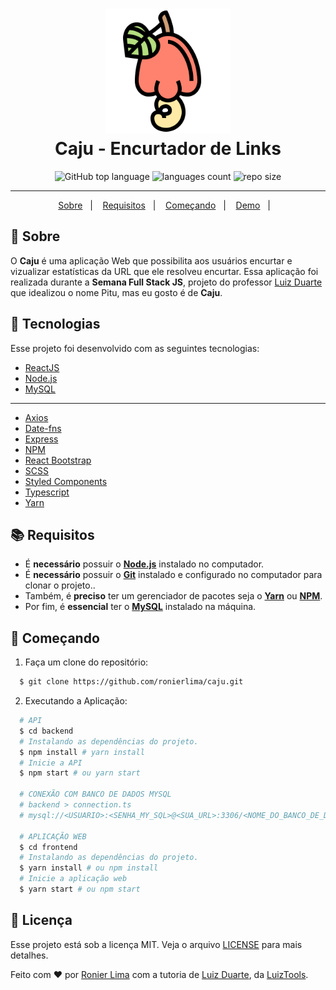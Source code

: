 <h1 align="center">
    <img alt="Caju" src=".docs/caju.svg" height="200px" />
    <br>Caju - Encurtador de Links<br/>
</h1>

<p align="center">

<img alt="GitHub top language" src="https://img.shields.io/github/languages/top/ronierlima/caju?color=FF826E&labelColor=lightgrey">
 <img alt="languages count" src="https://img.shields.io/github/languages/count/ronierlima/caju?color=FF826E&labelColor=lightgrey"/>
 <img alt="repo size" src="https://img.shields.io/github/repo-size/ronierlima/caju?color=FF826E&labelColor=lightgrey"/>
</p>

---

<p align="center">
  <a href="#page_with_curl-sobre">Sobre</a>&nbsp;&nbsp;&nbsp;|&nbsp;&nbsp;&nbsp;
  <a href="#books-requisitos">Requisitos</a>&nbsp;&nbsp;&nbsp;|&nbsp;&nbsp;&nbsp;
  <a href="#rocket-começando">Começando</a>&nbsp;&nbsp;&nbsp;|&nbsp;&nbsp;&nbsp;
  <a href="https://ronierlima.github.io/flexblog/">Demo</a>&nbsp;&nbsp;&nbsp;|&nbsp;&nbsp;&nbsp;
</>

## :page_with_curl: Sobre 

O **Caju** é uma aplicação Web que possibilita aos usuários encurtar e vizualizar estatísticas da URL que ele resolveu encurtar.
Essa aplicação foi realizada durante a **Semana Full Stack JS**, projeto do professor [Luiz Duarte](https://www.luiztools.com.br) que idealizou o nome Pitu, mas eu gosto é de **Caju**.

## :hammer: Tecnologias
Esse projeto foi desenvolvido com as seguintes tecnologias:

-  [ReactJS](https://reactjs.org/)
-  [Node.js](https://nodejs.org/en/)
-  [MySQL](https://www.mysql.com/)
---
-  [Axios](https://github.com/axios/axios)
-  [Date-fns](https://date-fns.org/)
-  [Express](https://expressjs.com/)
-  [NPM](https://www.npmjs.com/)
-  [React Bootstrap](https://react-bootstrap.github.io/)
-  [SCSS](https://sass-lang.com/)
-  [Styled Components](https://styled-components.com/)
-  [Typescript](https://www.typescriptlang.org/)
-  [Yarn](https://yarnpkg.com/)
## :books: Requisitos

- É **necessário** possuir o **[Node.js](https://nodejs.org/en/)** instalado no computador.
- É **necessário** possuir o **[Git](https://git-scm.com/)** instalado e configurado no computador para clonar o projeto..
- Também, é **preciso** ter um gerenciador de pacotes seja o **[Yarn](https://yarnpkg.com/)** ou **[NPM](https://www.npmjs.com/)**.
- Por fim, é **essencial** ter o **[MySQL](https://www.mysql.com/)** instalado na máquina.

## :rocket: Começando

1. Faça um clone do repositório:

```sh
  $ git clone https://github.com/ronierlima/caju.git
```

2. Executando a Aplicação:

```sh
  # API
  $ cd backend
  # Instalando as dependências do projeto.
  $ npm install # yarn install
  # Inicie a API
  $ npm start # ou yarn start

  # CONEXÃO COM BANCO DE DADOS MYSQL
  # backend > connection.ts
  # mysql://<USUARIO>:<SENHA_MY_SQL>@<SUA_URL>:3306/<NOME_DO_BANCO_DE_DADOS>

  # APLICAÇÃO WEB
  $ cd frontend
  # Instalando as dependências do projeto.
  $ yarn install # ou npm install
  # Inicie a aplicação web
  $ yarn start # ou npm start
```
## :memo: Licença

Esse projeto está sob a licença MIT. Veja o arquivo [LICENSE](LICENSE) para mais detalhes.

Feito com ❤️ por [Ronier Lima](https://github.com/ronierlima) com a tutoria de [Luiz Duarte](https://github.com/luiztools), da [LuizTools](https://www.luiztools.com.br).</sup>